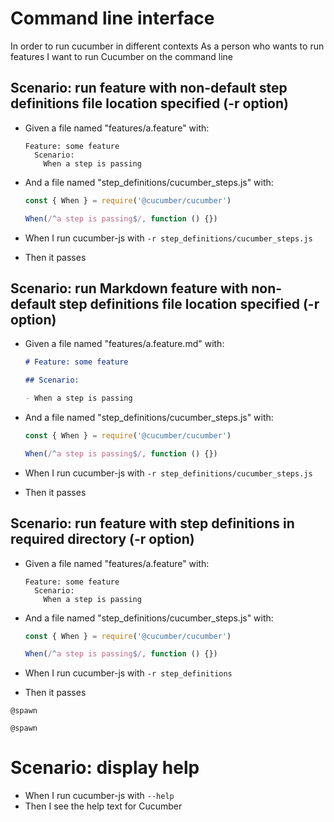# Command line interface

In order to run cucumber in different contexts
As a person who wants to run features
I want to run Cucumber on the command line

## Scenario: run feature with non-default step definitions file location specified (-r option)

- Given a file named "features/a.feature" with:
  ```gherkin
  Feature: some feature
    Scenario:
      When a step is passing
  ```
- And a file named "step_definitions/cucumber_steps.js" with:

  ```javascript
  const { When } = require('@cucumber/cucumber')

  When(/^a step is passing$/, function () {})
  ```

- When I run cucumber-js with `-r step_definitions/cucumber_steps.js`
- Then it passes

## Scenario: run Markdown feature with non-default step definitions file location specified (-r option)

- Given a file named "features/a.feature.md" with:

  ```markdown
  # Feature: some feature

  ## Scenario:

  - When a step is passing
  ```

- And a file named "step_definitions/cucumber_steps.js" with:

  ```javascript
  const { When } = require('@cucumber/cucumber')

  When(/^a step is passing$/, function () {})
  ```

- When I run cucumber-js with `-r step_definitions/cucumber_steps.js`
- Then it passes

## Scenario: run feature with step definitions in required directory (-r option)

- Given a file named "features/a.feature" with:
  ```gherkin
  Feature: some feature
    Scenario:
      When a step is passing
  ```
- And a file named "step_definitions/cucumber_steps.js" with:

  ```javascript
  const { When } = require('@cucumber/cucumber')

  When(/^a step is passing$/, function () {})
  ```

- When I run cucumber-js with `-r step_definitions`
- Then it passes

`@spawn`

<!-- # Scenario: display Cucumber version

- When I run cucumber-js with `--version`
- Then I see the version of Cucumber -->

`@spawn`

# Scenario: display help

- When I run cucumber-js with `--help`
- Then I see the help text for Cucumber
